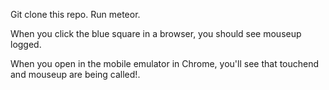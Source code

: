 Git clone this repo. Run meteor.

When you click the blue square in a browser, you should see mouseup logged.

When you open in the mobile emulator in Chrome, you'll see that touchend and
mouseup are being called!.
